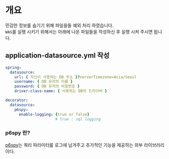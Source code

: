 # 개요

민감한 정보를 숨기기 위해 파일을들 예외 처리 하였습니다.</br>
`WAS`를 실행 시키기 위해서는 아래에 나온 파일들을 작성하신 후 실행 시켜 주시면 됩니다.

## application-datasource.yml 작성

```yaml
spring:
  datasource:
    url: { 자신이 사용하는 DB 주소 }?serverTimezone=Asia/Seoul
    username: { DB 유저의 이름 }
    password: { DB 유저의 비밀번호 }
    driver-class-name: { 사용하는 DB의 드라이버 }

decorator:
  datasource:
    p6spy:
      enable-logging: {true or false}
                      # true : sql logging
```

### p6spy 란?

[p6spy](https://github.com/p6spy/p6spy)는 쿼리 파라미터를 로그에 남겨주고 추가적인 기능을 제공하는 외부 라이브러리이다.
